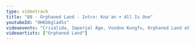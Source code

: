 ```yaml
---
type: videotrack
title: "08 - Orphaned Land - Intro: Kna'an + All Is One"
youtubeId: "OHKbbgla45s"
videoevents: "Crisálida, Imperial Age, Voodoo Kungfu, Orphaned Land at Baroeg"
videoartists: ["Orphaned Land"]
---
```

